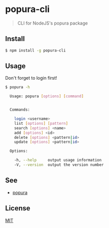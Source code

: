 # popura-cli

> CLI for NodeJS's popura package

## Install

```sh
$ npm install -g popura-cli
```

## Usage

Don't forget to login first!

```sh
$ popura -h

  Usage: popura [options] [command]


  Commands:

    login <username>             
    list [options] [pattern]     
    search [options] <name>      
    add [options] <id>           
    delete [options] <pattern|id>
    update [options] <pattern|id>

  Options:

    -h, --help     output usage information
    -V, --version  output the version number
```

## See

* [popura](https://github.com/lubien/popura/)

## License

[MIT](LICENSE.md)

